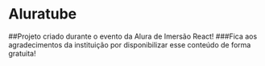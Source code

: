 # Aluratube
##Projeto criado durante o evento da Alura de Imersão React!
###Fica aos agradecimentos da instituição por disponibilizar esse conteúdo de forma gratuita!

